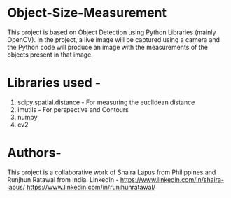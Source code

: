 # Object-Size-Measurement

This project is based on Object Detection using Python Libraries (mainly OpenCV). In the project, a live image will be captured using a camera and the Python code will produce 
an image with the measurements of the objects present in that image.


# Libraries used - 
1. scipy.spatial.distance - For measuring the euclidean distance
2. imutils - For perspective and Contours
3. numpy
4. cv2


# Authors-
This project is a collaborative work of Shaira Lapus from Philippines and Runjhun Ratawal from India.
LinkedIn - https://www.linkedin.com/in/shaira-lapus/
           https://www.linkedin.com/in/runjhunratawal/
           
